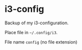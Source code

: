 # i3-config

Backup of my i3-configuration.

Place file in `~/.config/i3`.

File name `config` (no file extension)
